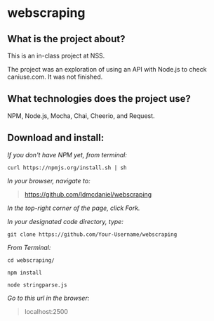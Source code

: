 # webscraping

## What is the project about?

This is an in-class project at NSS.

The project was an exploration of using an API with Node.js to check caniuse.com.  It was not finished.

## What technologies does the project use?

NPM, Node.js, Mocha, Chai, Cheerio, and Request.

## Download and install:

*If you don't have NPM yet, from terminal:*

````curl https://npmjs.org/install.sh | sh````

*In your browser, navigate to:*
>https://github.com/ldmcdaniel/webscraping

*In the top-right corner of the page, click Fork.*

*In your designated code directory, type:*

````git clone https://github.com/Your-Username/webscraping````

*From Terminal:*

````cd webscraping/````

````npm install````

````node stringparse.js````

*Go to this url in the browser:*

>localhost:2500
